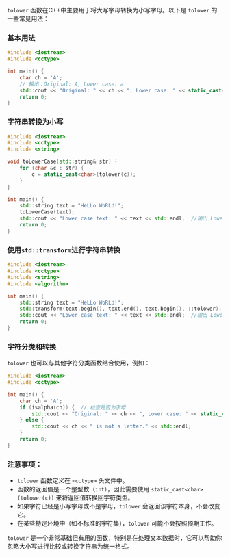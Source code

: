 `tolower` 函数在C++中主要用于将大写字母转换为小写字母。以下是 `tolower` 的一些常见用法：

### 基本用法

```cpp
#include <iostream>
#include <cctype>

int main() {
    char ch = 'A';
    // 输出：Original: A, Lower case: a
    std::cout << "Original: " << ch << ", Lower case: " << static_cast<char>(tolower(ch)) << std::endl; 
    return 0;
}
```

### 字符串转换为小写

```cpp
#include <iostream>
#include <cctype>
#include <string>

void toLowerCase(std::string& str) {
    for (char &c : str) {
        c = static_cast<char>(tolower(c));
    }
}

int main() {
    std::string text = "HeLLo WoRLd!";
    toLowerCase(text);
    std::cout << "Lower case text: " << text << std::endl;  //输出 Lower case text: hello world!
    return 0;
}
```

### 使用`std::transform`进行字符串转换

```cpp
#include <iostream>
#include <cctype>
#include <string>
#include <algorithm>

int main() {
    std::string text = "HeLLo WoRLd!";
    std::transform(text.begin(), text.end(), text.begin(), ::tolower);
    std::cout << "Lower case text: " << text << std::endl;  //输出 Lower case text: hello world!
    return 0;
}
```

### 字符分类和转换

`tolower` 也可以与其他字符分类函数结合使用，例如：

```cpp
#include <iostream>
#include <cctype>

int main() {
    char ch = 'A';
    if (isalpha(ch)) {  // 检查是否为字母
        std::cout << "Original: " << ch << ", Lower case: " << static_cast<char>(tolower(ch)) << std::endl;
    } else {
        std::cout << ch << " is not a letter." << std::endl;
    }
    return 0;
}
```

### 注意事项：

- `tolower` 函数定义在 `<cctype>` 头文件中。
- 函数的返回值是一个整型数（`int`），因此需要使用 `static_cast<char>(tolower(c))` 来将返回值转换回字符类型。
- 如果字符已经是小写字母或不是字母，`tolower` 会返回该字符本身，不会改变它。
- 在某些特定环境中（如不标准的字符集），`tolower` 可能不会按照预期工作。

`tolower` 是一个非常基础但有用的函数，特别是在处理文本数据时，它可以帮助你忽略大小写进行比较或转换字符串为统一格式。
